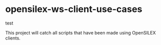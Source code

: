 # opensilex-ws-client-use-cases

test

This project will catch all scripts that have been made using OpenSILEX clients.
